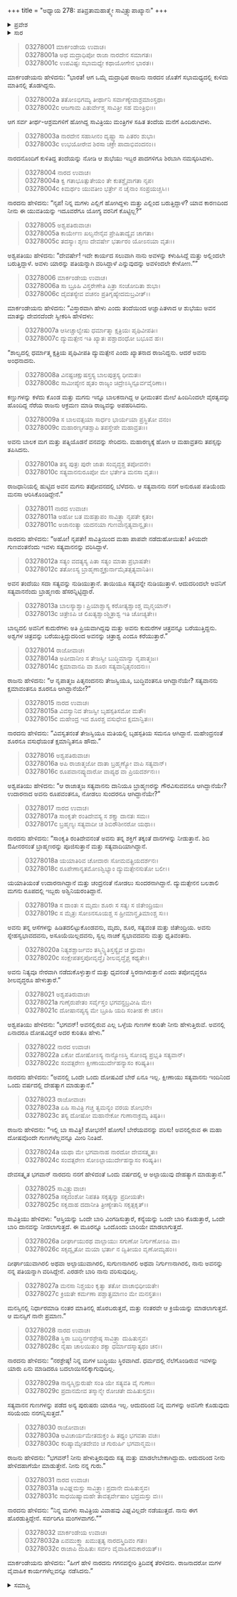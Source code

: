 +++
title = "ಅಧ್ಯಾಯ 278: ಪತಿವ್ರತಾಮಹಾತ್ಮ್ಯೇ ಸಾವಿತ್ರ್ಯುಪಾಖ್ಯಾನಃ"
+++

<details><summary>ಪ್ರವೇಶ</summary>


।।   ಓಂ ಓಂ ನಮೋ ನಾರಾಯಣಾಯ।।   ಶ್ರೀ ವೇದವ್ಯಾಸಾಯ ನಮಃ ।।

ಶ್ರೀ ಕೃಷ್ಣದ್ವೈಪಾಯನ ವೇದವ್ಯಾಸ ವಿರಚಿತ  

**ಶ್ರೀ ಮಹಾಭಾರತ**

**ಆರಣ್ಯಕ ಪರ್ವ**

**ದ್ರೌಪದೀಹರಣ ಪರ್ವ**

**ಅಧ್ಯಾಯ 278**

</details>


<details><summary>ಸಾರ</summary>

ಒಮ್ಮೆ ಅಶ್ವಪತಿಯು ನಾರದನ ಜೊತೆ ಸಭಾಮಧ್ಯದಲ್ಲಿ ಕುಳಿತು ಮಾತಿನಲ್ಲಿ ತೊಡಗಿರಲು ಸಾವಿತ್ರಿಯು ಹಿಂದಿರುಗಿದುದು; ಯಾರನ್ನು ವರಿಸಿದಳೆಂದು ಕೇಳಲು ಸತ್ಯವಾನನನ್ನು ಎಂದಾಗ ನಾರದನು “ಕ್ಷೀಣಾಯು ಸತ್ಯವಾನನು ಇಂದಿನಿಂದ ಒಂದು ವರ್ಷದಲ್ಲಿ ದೇಹತ್ಯಾಗ ಮಾಡುತ್ತಾನೆ” ಎಂದಾಗ ಎಷ್ಟು ಹೇಳಿದರೂ ಸತ್ಯವಾನನೇ ತನ್ನ ಪತಿಯಾಗುತ್ತಾನೆಂದು ಸಾವಿತ್ರಿಯು ನಿರ್ಧರಿಸಿದುದು (1-32).

</details>



> 03278001 ಮಾರ್ಕಂಡೇಯ ಉವಾಚ।  
03278001a ಅಥ ಮದ್ರಾಧಿಪೋ ರಾಜಾ ನಾರದೇನ ಸಮಾಗತಃ।  
03278001c ಉಪವಿಷ್ಟಃ ಸಭಾಮಧ್ಯೇ ಕಥಾಯೋಗೇನ ಭಾರತ।।

ಮಾರ್ಕಂಡೇಯನು ಹೇಳಿದನು: “ಭಾರತ! ಆಗ ಒಮ್ಮೆ ಮದ್ರಾಧಿಪ ರಾಜನು ನಾರದನ ಜೊತೆಗೆ ಸಭಾಮಧ್ಯದಲ್ಲಿ ಕುಳಿದು ಮಾತಿನಲ್ಲಿ ತೊಡಗಿದ್ದನು.

> 03278002a ತತೋಽಭಿಗಮ್ಯ ತೀರ್ಥಾನಿ ಸರ್ವಾಣ್ಯೇವಾಶ್ರಮಾಂಸ್ತಥಾ।   
03278002c ಆಜಗಾಮ ಪಿತುರ್ವೇಶ್ಮ ಸಾವಿತ್ರೀ ಸಹ ಮಂತ್ರಿಭಿಃ।।

ಆಗ ಸರ್ವ ತೀರ್ಥ-ಆಶ್ರಮಗಳಿಗೆ ಹೋಗಿದ್ದ ಸಾವಿತ್ರಿಯು ಮಂತ್ರಿಗಳ ಸಹಿತ ತಂದೆಯ ಮನೆಗೆ ಹಿಂದಿರುಗಿದಳು.

> 03278003a ನಾರದೇನ ಸಹಾಸೀನಂ ದೃಷ್ಟ್ವಾ ಸಾ ಪಿತರಂ ಶುಭಾ।  
03278003c ಉಭಯೋರೇವ ಶಿರಸಾ ಚಕ್ರೇ ಪಾದಾಭಿವಂದನಂ।।

ನಾರದನೊಂದಿಗೆ ಕುಳಿತಿದ್ದ ತಂದೆಯನ್ನು ನೋಡಿ ಆ ಶುಭೆಯು ಇಬ್ಬರ ಪಾದಗಳಿಗೂ ಶಿರಬಾಗಿ ನಮಸ್ಕರಿಸಿದಳು.

> 03278004 ನಾರದ ಉವಾಚ।  
03278004a ಕ್ವ ಗತಾಭೂತ್ಸುತೇಯಂ ತೇ ಕುತಶ್ಚೈವಾಗತಾ ನೃಪ।  
03278004c ಕಿಮರ್ಥಂ ಯುವತೀಂ ಭರ್ತ್ರೇ ನ ಚೈನಾಂ ಸಂಪ್ರಯಚ್ಚಸಿ।।

ನಾರದನು ಹೇಳಿದನು: “ನೃಪ! ನಿನ್ನ ಮಗಳು ಎಲ್ಲಿಗೆ ಹೋಗಿದ್ದಳು ಮತ್ತು ಎಲ್ಲಿಂದ ಬರುತ್ತಿದ್ದಾಳೆ? ಯಾವ ಕಾರಣದಿಂದ ನೀನು ಈ ಯುವತಿಯನ್ನು ಇದೂವರೆಗೂ ಯೋಗ್ಯ ವರನಿಗೆ ಕೊಟ್ಟಿಲ್ಲ?”

> 03278005 ಅಶ್ವಪತಿರುವಾಚ।  
03278005a ಕಾರ್ಯೇಣ ಖಲ್ವನೇನೈವ ಪ್ರೇಷಿತಾದ್ಯೈವ ಚಾಗತಾ।  
03278005c ತದಸ್ಯಾಃ ಶೃಣು ದೇವರ್ಷೇ ಭರ್ತಾರಂ ಯೋಽನಯಾ ವೃತಃ।।

ಅಶ್ವಪತಿಯು ಹೇಳಿದನು: “ದೇವರ್ಷೇ! ಇದೇ ಕಾರ್ಯದ ಸಲುವಾಗಿ ನಾನು ಅವಳನ್ನು ಕಳುಹಿಸಿದ್ದೆ ಮತ್ತು ಅಲ್ಲಿಂದಲೇ ಬರುತ್ತಿದ್ದಾಳೆ. ಅವಳು ಯಾರನ್ನು ಪತಿಯನ್ನಾಗಿ ವರಿಸಿದ್ದಾಳೆ ಎನ್ನುವುದನ್ನು ಅವಳಿಂದಲೇ ಕೇಳೋಣ.””

> 03278006 ಮಾರ್ಕಂಡೇಯ ಉವಾಚ।  
03278006a ಸಾ ಬ್ರೂಹಿ ವಿಸ್ತರೇಣೇತಿ ಪಿತ್ರಾ ಸಂಚೋದಿತಾ ಶುಭಾ।  
03278006c ದೈವತಸ್ಯೇವ ವಚನಂ ಪ್ರತಿಗೃಹ್ಯೇದಮಬ್ರವೀತ್।।

ಮಾರ್ಕಂಡೇಯನು ಹೇಳಿದನು: “ವಿಸ್ತಾರವಾಗಿ ಹೇಳು ಎಂದು ತಂದೆಯಿಂದ ಆಜ್ಞಾಪಿತಳಾದ ಆ ಶುಭೆಯು ಅವನ ಮಾತನ್ನು ದೇವನದೆಂದೇ ಸ್ವೀಕರಿಸಿ ಹೇಳಿದಳು:

> 03278007a ಆಸೀಚ್ಚಾಲ್ವೇಷು ಧರ್ಮಾತ್ಮಾ ಕ್ಷತ್ರಿಯಃ ಪೃಥಿವೀಪತಿಃ।  
03278007c ದ್ಯುಮತ್ಸೇನ ಇತಿ ಖ್ಯಾತಃ ಪಶ್ಚಾದಂಧೋ ಬಭೂವ ಹ।।

“ಶಾಲ್ವದಲ್ಲಿ ಧರ್ಮಾತ್ಮ ಕ್ಷತ್ರಿಯ ಪೃಥಿವೀಪತಿ ದ್ಯುಮತ್ಸೇನ ಎಂದು ಖ್ಯಾತನಾದ ರಾಜನಿದ್ದನು. ಆದರೆ ಅವನು ಅಂಧನಾದನು.

> 03278008a ವಿನಷ್ಟಚಕ್ಷುಷಸ್ತಸ್ಯ ಬಾಲಪುತ್ರಸ್ಯ ಧೀಮತಃ।  
03278008c ಸಾಮೀಪ್ಯೇನ ಹೃತಂ ರಾಜ್ಯಂ ಚಿದ್ರೇಽಸ್ಮಿನ್ಪೂರ್ವವೈರಿಣಾ।।

ಕಣ್ಣುಗಳನ್ನು ಕಳೆದು ಕೊಂಡ ಮತ್ತು ಮಗನು ಇನ್ನೂ ಬಾಲಕನಾಗಿದ್ದ ಆ ಧೀಮಂತನ ಮೇಲೆ ಹಿಂದಿನಿಂದಲೇ ವೈರತ್ವವನ್ನು ಹೊಂದಿದ್ದ ನೆರೆಯ ರಾಜನು ಆಕ್ರಮಣ ಮಾಡಿ ರಾಜ್ಯವನ್ನು ಅಪಹರಿಸಿದನು.

> 03278009a ಸ ಬಾಲವತ್ಸಯಾ ಸಾರ್ಧಂ ಭಾರ್ಯಯಾ ಪ್ರಸ್ಥಿತೋ ವನಂ।  
03278009c ಮಹಾರಣ್ಯಗತಶ್ಚಾಪಿ ತಪಸ್ತೇಪೇ ಮಹಾವ್ರತಃ।।

ಅವನು ಬಾಲಕ ಮಗ ಮತ್ತು ಪತ್ನಿಯೊಡನೆ ವನವನ್ನು ಸೇರಿದನು. ಮಹಾರಣ್ಯಕ್ಕೆ ಹೋಗಿ ಆ ಮಹಾವ್ರತನು ತಪಸ್ಸನ್ನು ತಪಿಸಿದನು.

> 03278010a ತಸ್ಯ ಪುತ್ರಃ ಪುರೇ ಜಾತಃ ಸಂವೃದ್ಧಶ್ಚ ತಪೋವನೇ।  
03278010c ಸತ್ಯವಾನನುರೂಪೋ ಮೇ ಭರ್ತೇತಿ ಮನಸಾ ವೃತಃ।।

ರಾಜಧಾನಿಯಲ್ಲಿ ಹುಟ್ಟಿದ ಅವನ ಮಗನು ತಪೋವನದಲ್ಲಿ ಬೆಳೆದನು. ಆ ಸತ್ಯವಾನನು ನನಗೆ ಅನುರೂಪ ಪತಿಯೆಂದು ಮನಸಾ ಆರಿಸಿಕೊಂಡಿದ್ದೇನೆ.”

> 03278011 ನಾರದ ಉವಾಚ।  
03278011a ಅಹೋ ಬತ ಮಹತ್ಪಾಪಂ ಸಾವಿತ್ರ್ಯಾ ನೃಪತೇ ಕೃತಂ।  
03278011c ಅಜಾನಂತ್ಯಾ ಯದನಯಾ ಗುಣವಾನ್ಸತ್ಯವಾನ್ವೃತಃ।।

ನಾರದನು ಹೇಳಿದನು: “ಅಹೋ! ನೃಪತೇ! ಸಾವಿತ್ರಿಯಿಂದ ಮಹಾ ಪಾಪವೇ ನಡೆದುಹೋಯಿತು! ತಿಳಿಯದೇ ಗುಣವಂತನೆಂದು ಇವಳು ಸತ್ಯವಾನನನ್ನು ವರಿಸಿದ್ದಾಳೆ.

> 03278012a ಸತ್ಯಂ ವದತ್ಯಸ್ಯ ಪಿತಾ ಸತ್ಯಂ ಮಾತಾ ಪ್ರಭಾಷತೇ।  
03278012c ತತೋಽಸ್ಯ ಬ್ರಾಹ್ಮಣಾಶ್ಚಕ್ರುರ್ನಾಮೈತತ್ಸತ್ಯವಾನಿತಿ।।

ಅವನ ತಂದೆಯು ಸದಾ ಸತ್ಯವನ್ನು ನುಡಿಯುತ್ತಾನೆ. ತಾಯಿಯೂ ಸತ್ಯವನ್ನೇ ನುಡಿಯುತ್ತಾಳೆ. ಆದುದರಿಂದಲೇ ಅವನಿಗೆ ಸತ್ಯವಾನನೆಂದು ಬ್ರಾಹ್ಮಣರು ಹೆಸರನ್ನಿಟ್ಟಿದ್ದಾರೆ.

> 03278013a ಬಾಲಸ್ಯಾಶ್ವಾಃ ಪ್ರಿಯಾಶ್ಚಾಸ್ಯ ಕರೋತ್ಯಶ್ವಾಂಶ್ಚ ಮೃನ್ಮಯಾನ್।   
03278013c ಚಿತ್ರೇಽಪಿ ಚ ಲಿಖತ್ಯಶ್ವಾಂಶ್ಚಿತ್ರಾಶ್ವ ಇತಿ ಚೋಚ್ಯತೇ।।

ಬಾಲ್ಯದಲಿ ಅವನಿಗೆ ಕುದುರೆಗಳು ಅತಿ ಪ್ರಿಯವಾಗಿದ್ದವು ಮತ್ತು ಅವನು ಕುದುರೆಗಳ ಚಿತ್ರವನ್ನೂ ಬರೆಯುತ್ತಿದ್ದನು. ಅಶ್ವಗಳ ಚಿತ್ರವನ್ನು ಬರೆಯುತ್ತಿದ್ದುದರಿಂದ ಅವನನ್ನು ಚಿತ್ರಾಶ್ವ ಎಂದೂ ಕರೆಯುತ್ತಾರೆ.”

> 03278014 ರಾಜೋವಾಚ।  
03278014a ಅಪೀದಾನೀಂ ಸ ತೇಜಸ್ವೀ ಬುದ್ಧಿಮಾನ್ವಾ ನೃಪಾತ್ಮಜಃ।  
03278014c ಕ್ಷಮಾವಾನಪಿ ವಾ ಶೂರಃ ಸತ್ಯವಾನ್ಪಿತೃನಂದನಃ।।

ರಾಜನು ಹೇಳಿದನು: “ಆ ನೃಪಾತ್ಮಜ ಪಿತೃನಂದನನು ತೇಜಸ್ವಿಯೂ, ಬುದ್ಧಿವಂತನೂ ಆಗಿದ್ದಾನೆಯೇ? ಸತ್ಯವಾನನು ಕ್ಷಮಾವಂತನೂ ಶೂರನೂ ಆಗಿದ್ದಾನೆಯೇ?”

> 03278015 ನಾರದ ಉವಾಚ।  
03278015a ವಿವಸ್ವಾನಿವ ತೇಜಸ್ವೀ ಬೃಹಸ್ಪತಿಸಮೋ ಮತೌ।  
03278015c ಮಹೇಂದ್ರ ಇವ ಶೂರಶ್ಚ ವಸುಧೇವ ಕ್ಷಮಾನ್ವಿತಃ।।

ನಾರದನು ಹೇಳಿದನು: “ವಿವಸ್ವತನಂತೆ ತೇಜಸ್ವಿಯೂ ಮತಿಯಲ್ಲಿ ಬೃಹಸ್ಪತಿಯ ಸಮನೂ ಆಗಿದ್ದಾನೆ. ಮಹೇಂದ್ರನಂತೆ ಶೂರನೂ ವಸುಧೆಯಂತೆ ಕ್ಷಮಾನ್ವಿತನೂ ಹೌದು.”

> 03278016 ಅಶ್ವಪತಿರುವಾಚ।   
03278016a ಅಪಿ ರಾಜಾತ್ಮಜೋ ದಾತಾ ಬ್ರಹ್ಮಣ್ಯೋ ವಾಪಿ ಸತ್ಯವಾನ್।  
03278016c ರೂಪವಾನಪ್ಯುದಾರೋ ವಾಪ್ಯಥ ವಾ ಪ್ರಿಯದರ್ಶನಃ।।

ಅಶ್ವಪತಿಯು ಹೇಳಿದನು: “ಆ ರಾಜಾತ್ಮಜ ಸತ್ಯವಾನನು ದಾನಿಯೂ ಬ್ರಾಹ್ಮಣರನ್ನು ಗೌರವಿಸುವವನೂ ಆಗಿದ್ದಾನೆಯೇ? ಉದಾರನಾದ ಅವನು ರೂಪವಂತನೂ, ನೋಡಲು ಸುಂದರನೂ ಆಗಿದ್ದಾನೆಯೇ?”

> 03278017 ನಾರದ ಉವಾಚ।  
03278017a ಸಾಂಕೃತೇ ರಂತಿದೇವಸ್ಯ ಸ ಶಕ್ತ್ಯಾ ದಾನತಃ ಸಮಃ।  
03278017c ಬ್ರಹ್ಮಣ್ಯಃ ಸತ್ಯವಾದೀ ಚ ಶಿಬಿರೌಶೀನರೋ ಯಥಾ।।

ನಾರದನು ಹೇಳಿದನು: “ಸಾಂಕೃತಿ ರಂತಿದೇವನಂತೆ ಅವನು ತನ್ನ ಶಕ್ತಿಗೆ ತಕ್ಕಂತೆ ದಾನಗಳನ್ನು ನೀಡುತ್ತಾನೆ. ಶಿಬಿ ಔಷೀನರನಂತೆ ಬ್ರಾಹ್ಮಣರನ್ನು ಪೂಜಿಸುತ್ತಾನೆ ಮತ್ತು ಸತ್ಯವಾದಿಯಾಗಿದ್ದಾನೆ.

> 03278018a ಯಯಾತಿರಿವ ಚೋದಾರಃ ಸೋಮವತ್ಪ್ರಿಯದರ್ಶನಃ।  
03278018c ರೂಪೇಣಾನ್ಯತಮೋಽಶ್ವಿಭ್ಯಾಂ ದ್ಯುಮತ್ಸೇನಸುತೋ ಬಲೀ।।

ಯಯಾತಿಯಂತೆ ಉದಾರನಾಗಿದ್ದಾನೆ ಮತ್ತು ಚಂದ್ರನಂತೆ ನೋಡಲು ಸುಂದರನಾಗಿದ್ದಾನೆ. ದ್ಯುಮತ್ಸೇನನ ಬಲಶಾಲಿ ಮಗನು ರೂಪದಲ್ಲಿ ಇಬ್ಬರು ಅಶ್ವಿನಿಯರಂತಿದ್ದಾನೆ.

> 03278019a ಸ ದಾಂತಃ ಸ ಮೃದುಃ ಶೂರಃ ಸ ಸತ್ಯಃ ಸ ಜಿತೇಂದ್ರಿಯಃ।   
03278019c ಸ ಮೈತ್ರಃ ಸೋಽನಸೂಯಶ್ಚ ಸ ಹ್ರೀಮಾನ್ಧೃತಿಮಾಂಶ್ಚ ಸಃ।।

ಅವನು ತನ್ನ ಆಸೆಗಳನ್ನು ಹಿಡಿತದಲಿಟ್ಟುಕೊಂಡವನು, ಮೃದು, ಶೂರ, ಸತ್ಯವಂತ ಮತ್ತು ಜಿತೇಂದ್ರಿಯ. ಅವನು ಸ್ನೇಹಸ್ವಭಾವದವನು, ಅಸೂಯೆಯಿಲ್ಲದವನು, ಸ್ವಲ್ಪ ನಾಚಿಕೆ ಸ್ವಭಾವದವನು ಮತ್ತು ಧೃತಿವಂತನು.

> 03278020a ನಿತ್ಯಶಶ್ಚಾರ್ಜವಂ ತಸ್ಮಿನ್ಸ್ಥಿತಿಸ್ತಸ್ಯೈವ ಚ ಧ್ರುವಾ।  
03278020c ಸಂಕ್ಷೇಪತಸ್ತಪೋವೃದ್ಧೈಃ ಶೀಲವೃದ್ಧೈಶ್ಚ ಕಥ್ಯತೇ।।

ಅವನು ನಿತ್ಯವೂ ನೇರವಾಗಿ ನಡೆದುಕೊಳ್ಳುತ್ತಾನೆ ಮತ್ತು ಧೃವನಂತೆ ಸ್ಥಿರನಾಗಿರುತ್ತಾನೆ ಎಂದು ತಪೋವೃದ್ಧರೂ ಶೀಲವೃದ್ಧರೂ ಹೇಳುತ್ತಾರೆ.”

> 03278021 ಅಶ್ವಪತಿರುವಾಚ।  
03278021a ಗುಣೈರುಪೇತಂ ಸರ್ವೈಸ್ತಂ ಭಗವನ್ಪ್ರಬ್ರವೀಷಿ ಮೇ।  
03278021c ದೋಷಾನಪ್ಯಸ್ಯ ಮೇ ಬ್ರೂಹಿ ಯದಿ ಸಂತೀಹ ಕೇ ಚನ।।

ಅಶ್ವಪತಿಯು ಹೇಳಿದನು: “ಭಗವನ್! ಅವನಲ್ಲಿರುವ ಎಲ್ಲ ಒಳ್ಳೆಯ ಗುಣಗಳ ಕುರಿತೇ ನೀನು ಹೇಳುತ್ತಿರುವೆ. ಅವನಲ್ಲಿ ಏನಾದರೂ ದೋಷವಿದ್ದರೆ ಅದರ ಕುರಿತೂ ಹೇಳು.”

> 03278022 ನಾರದ ಉವಾಚ।  
03278022a ಏಕೋ ದೋಷೋಽಸ್ಯ ನಾನ್ಯೋಽಸ್ತಿ ಸೋಽದ್ಯ ಪ್ರಭೃತಿ ಸತ್ಯವಾನ್।  
03278022c ಸಂವತ್ಸರೇಣ ಕ್ಷೀಣಾಯುರ್ದೇಹನ್ಯಾಸಂ ಕರಿಷ್ಯತಿ।।

ನಾರದನು ಹೇಳಿದನು: “ಅವನಲ್ಲಿ ಒಂದೇ ಒಂದು ದೋಷವಿದೆ ಬೇರೆ ಏನೂ ಇಲ್ಲ. ಕ್ಷೀಣಾಯು ಸತ್ಯವಾನನು ಇಂದಿನಿಂದ ಒಂದು ವರ್ಷದಲ್ಲಿ ದೇಹತ್ಯಾಗ ಮಾಡುತ್ತಾನೆ.”

> 03278023 ರಾಜೋವಾಚ।   
03278023a ಏಹಿ ಸಾವಿತ್ರಿ ಗಚ್ಚ ತ್ವಮನ್ಯಂ ವರಯ ಶೋಭನೇ।  
03278023c ತಸ್ಯ ದೋಷೋ ಮಹಾನೇಕೋ ಗುಣಾನಾಕ್ರಮ್ಯ ತಿಷ್ಠತಿ।।

ರಾಜನು ಹೇಳಿದನು: “ಇಲ್ಲಿ ಬಾ ಸಾವಿತ್ರಿ! ಶೋಭನೇ! ಹೋಗು! ಬೇರೆಯವನನ್ನು ವರಿಸು! ಅವನಲ್ಲಿರುವ ಈ ಮಹಾ ದೋಷವೊಂದೇ ಗುಣಗಳೆಲ್ಲವನ್ನೂ ಮೀರಿ ನಿಂತಿದೆ.

> 03278024a ಯಥಾ ಮೇ ಭಗವಾನಾಹ ನಾರದೋ ದೇವಸತ್ಕೃತಃ।   
03278024c ಸಂವತ್ಸರೇಣ ಸೋಽಲ್ಪಾಯುರ್ದೇಹನ್ಯಾಸಂ ಕರಿಷ್ಯತಿ।।

ದೇವಸತ್ಕೃತ ಭಗವಾನ್ ನಾರದನು ನನಗೆ ಹೇಳಿದಂತೆ ಒಂದು ವರ್ಷದಲ್ಲಿ ಆ ಅಲ್ಪಾಯುವು ದೇಹತ್ಯಾಗ ಮಾಡುತ್ತಾನೆ.”

> 03278025 ಸಾವಿತ್ರ್ಯುವಾಚ।  
03278025a ಸಕೃದಂಶೋ ನಿಪತತಿ ಸಕೃತ್ಕನ್ಯಾ ಪ್ರದೀಯತೇ।  
03278025c ಸಕೃದಾಹ ದದಾನೀತಿ ತ್ರೀಣ್ಯೇತಾನಿ ಸಕೃತ್ಸಕೃತ್।।

ಸಾವಿತ್ರಿಯು ಹೇಳಿದಳು: “ಆಸ್ತಿಯನ್ನು ಒಂದೇ ಬಾರಿ ವಿಂಗಡಿಸುತ್ತಾರೆ, ಕನ್ಯೆಯನ್ನು ಒಂದೇ ಬಾರಿ ಕೊಡುತ್ತಾರೆ, ಒಂದೇ ಬಾರಿ ದಾನವನ್ನು ನೀಡಲಾಗುತ್ತದೆ. ಈ ಮೂರನ್ನೂ ಒಂದೊಂದು ಬಾರಿಯೇ ಮಾಡಲಾಗುತ್ತದೆ.

> 03278026a ದೀರ್ಘಾಯುರಥ ವಾಲ್ಪಾಯುಃ ಸಗುಣೋ ನಿರ್ಗುಣೋಽಪಿ ವಾ।  
03278026c ಸಕೃದ್ವೃತೋ ಮಯಾ ಭರ್ತಾ ನ ದ್ವಿತೀಯಂ ವೃಣೋಮ್ಯಹಂ।।

ದೀರ್ಘಾಯುವಾಗಿರಲಿ ಅಥವಾ ಅಲ್ಪಾಯುವಾಗಿರಲಿ, ಸುಗುಣನಾಗಿರಲಿ ಅಥವಾ ನಿರ್ಗುಣನಾಗಿರಲಿ, ನಾನು ಅವನನ್ನು ನನ್ನ ಪತಿಯನ್ನಾಗಿ ವರಿಸಿದ್ದೇನೆ. ಎರಡನೇ ಬಾರಿ ನಾನು ವರಿಸುವುದಿಲ್ಲ.

> 03278027a ಮನಸಾ ನಿಶ್ಚಯಂ ಕೃತ್ವಾ ತತೋ ವಾಚಾಭಿಧೀಯತೇ।  
03278027c ಕ್ರಿಯತೇ ಕರ್ಮಣಾ ಪಶ್ಚಾತ್ಪ್ರಮಾಣಂ ಮೇ ಮನಸ್ತತಃ।।

ಮನಸ್ಸಿನಲ್ಲಿ ನಿರ್ಧಾರಮಾಡಿ ನಂತರ ಮಾತಿನಲ್ಲಿ ಹೊರಬರುತ್ತದೆ, ಮತ್ತು ನಂತರವೇ ಆ ಕ್ರಿಯೆಯನ್ನು ಮಾಡಲಾಗುತ್ತದೆ. ಆ ಮನಸ್ಸಿಗೆ ನಾನೇ ಪ್ರಮಾಣ.”

> 03278028 ನಾರದ ಉವಾಚ।  
03278028a ಸ್ಥಿರಾ ಬುದ್ಧಿರ್ನರಶ್ರೇಷ್ಠ ಸಾವಿತ್ರ್ಯಾ ದುಹಿತುಸ್ತವ।   
03278028c ನೈಷಾ ಚಾಲಯಿತುಂ ಶಕ್ಯಾ ಧರ್ಮಾದಸ್ಮಾತ್ಕಥಂ ಚನ।।

ನಾರದನು ಹೇಳಿದನು: “ನರಶ್ರೇಷ್ಠ! ನಿನ್ನ ಮಗಳ ಬುದ್ಧಿಯು ಸ್ಥಿರವಾಗಿದೆ. ಧರ್ಮದಲ್ಲಿ ನೆಲೆಗೊಂಡಿರುವ ಇವಳನ್ನು ಯಾರು ಏನು ಮಾಡಿದರೂ ಬದಲಾಯಿಸಲಿಕ್ಕಾಗುವುದಿಲ್ಲ.

> 03278029a ನಾನ್ಯಸ್ಮಿನ್ಪುರುಷೇ ಸಂತಿ ಯೇ ಸತ್ಯವತಿ ವೈ ಗುಣಾಃ।  
03278029c ಪ್ರದಾನಮೇವ ತಸ್ಮಾನ್ಮೇ ರೋಚತೇ ದುಹಿತುಸ್ತವ।।

ಸತ್ಯವಾನನ ಗುಣಗಳನ್ನು ಪಡೆದ ಅನ್ಯ ಪುರುಷರು ಯಾರೂ ಇಲ್ಲ. ಆದುದರಿಂದ ನಿನ್ನ ಮಗಳನ್ನು ಅವನಿಗೇ ಕೊಡುವುದು ಸರಿಯೆಂದು ನನಗನ್ನಿಸುತ್ತದೆ.”

> 03278030 ರಾಜೋವಾಚ।  
03278030a ಅವಿಚಾರ್ಯಮೇತದುಕ್ತಂ ಹಿ ತಥ್ಯಂ ಭಗವತಾ ವಚಃ।  
03278030c ಕರಿಷ್ಯಾಮ್ಯೇತದೇವಂ ಚ ಗುರುರ್ಹಿ ಭಗವಾನ್ಮಮ।।

ರಾಜನು ಹೇಳಿದನು: “ಭಗವನ್! ನೀನು ಹೇಳುತ್ತಿರುವುದು ಸತ್ಯ ಮತ್ತು ಮಾಡಲೇಬೇಕಾಗಿದ್ದುದು. ಆದುದರಿಂದ ನೀನು ಹೇಳಿದಹಾಗೆಯೇ ಮಾಡುತ್ತೇನೆ. ನೀನು ನನ್ನ ಗುರು.”

> 03278031 ನಾರದ ಉವಾಚ।  
03278031a ಅವಿಘ್ನಮಸ್ತು ಸಾವಿತ್ರ್ಯಾಃ ಪ್ರದಾನೇ ದುಹಿತುಸ್ತವ।  
03278031c ಸಾಧಯಿಷ್ಯಾಮಹೇ ತಾವತ್ಸರ್ವೇಷಾಂ ಭದ್ರಮಸ್ತು ವಃ।।

ನಾರದನು ಹೇಳಿದನು: “ನಿನ್ನ ಮಗಳು ಸಾವಿತ್ರಿಯ ವಿವಾಹವು ವಿಘ್ನವಿಲ್ಲದೇ ನಡೆಯುತ್ತದೆ. ನಾನು ಈಗ ಹೊರಡುತ್ತಿದ್ದೇನೆ. ಸರ್ವರಿಗೂ ಮಂಗಳವಾಗಲಿ.””

> 03278032 ಮಾರ್ಕಂಡೇಯ ಉವಾಚ।  
03278032a ಏವಮುಕ್ತ್ವಾ ಖಮುತ್ಪತ್ಯ ನಾರದಸ್ತ್ರಿದಿವಂ ಗತಃ।  
03278032c ರಾಜಾಪಿ ದುಹಿತುಃ ಸರ್ವಂ ವೈವಾಹಿಕಮಕಾರಯತ್।।

ಮಾರ್ಕಂಡೇಯನು ಹೇಳಿದನು: “ಹೀಗೆ ಹೇಳಿ ನಾರದನು ಗಗನವನ್ನೇರಿ ತ್ರಿದಿವಕ್ಕೆ ತೆರಳಿದನು. ರಾಜನಾದರೋ ಮಗಳ ವೈವಾಹಿಕ ಕಾರ್ಯಗಳೆಲ್ಲವನ್ನೂ ನಡೆಸಿದನು.”



<details><summary>ಸಮಾಪ್ತಿ</summary>


ಇತಿ ಶ್ರೀ ಮಹಾಭಾರತೇ ಆರಣ್ಯಕಪರ್ವಣಿ ದ್ರೌಪದೀಹರಣಪರ್ವಣಿ ಪತಿವ್ರತಾಮಹಾತ್ಮ್ಯೇ ಸಾವಿತ್ರ್ಯುಪಾಖ್ಯಾನೇ ಅಷ್ಟಸಪ್ತತ್ಯಧಿಕದ್ವಿಶತತಮೋಽಧ್ಯಾಯ:।  
ಇದು ಮಹಾಭಾರತದ ಆರಣ್ಯಕಪರ್ವದಲ್ಲಿ ದ್ರೌಪದೀಹರಣಪರ್ವದಲ್ಲಿ ಪತಿವ್ರತಾಮಹಾತ್ಮ್ಯೆಯಲ್ಲಿ ಸಾವಿತ್ರ್ಯುಪಾಖ್ಯಾನದಲ್ಲಿ ಇನ್ನೂರಾಎಪ್ಪತ್ತೆಂಟನೆಯ ಅಧ್ಯಾಯವು.



</details>
